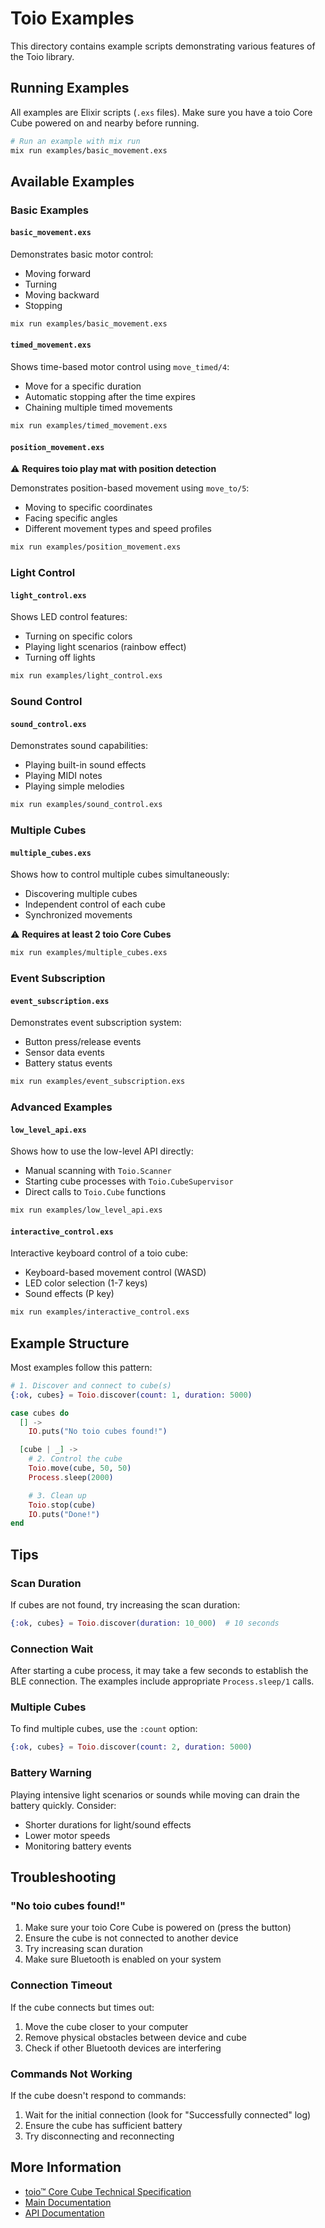 # Toio Examples

This directory contains example scripts demonstrating various features of the Toio library.

## Running Examples

All examples are Elixir scripts (`.exs` files). Make sure you have a toio Core Cube powered on and nearby before running.

```bash
# Run an example with mix run
mix run examples/basic_movement.exs
```

## Available Examples

### Basic Examples

#### `basic_movement.exs`
Demonstrates basic motor control:
- Moving forward
- Turning
- Moving backward
- Stopping

```bash
mix run examples/basic_movement.exs
```

#### `timed_movement.exs`
Shows time-based motor control using `move_timed/4`:
- Move for a specific duration
- Automatic stopping after the time expires
- Chaining multiple timed movements

```bash
mix run examples/timed_movement.exs
```

#### `position_movement.exs`
⚠️ **Requires toio play mat with position detection**

Demonstrates position-based movement using `move_to/5`:
- Moving to specific coordinates
- Facing specific angles
- Different movement types and speed profiles

```bash
mix run examples/position_movement.exs
```

### Light Control

#### `light_control.exs`
Shows LED control features:
- Turning on specific colors
- Playing light scenarios (rainbow effect)
- Turning off lights

```bash
mix run examples/light_control.exs
```

### Sound Control

#### `sound_control.exs`
Demonstrates sound capabilities:
- Playing built-in sound effects
- Playing MIDI notes
- Playing simple melodies

```bash
mix run examples/sound_control.exs
```

### Multiple Cubes

#### `multiple_cubes.exs`
Shows how to control multiple cubes simultaneously:
- Discovering multiple cubes
- Independent control of each cube
- Synchronized movements

⚠️ **Requires at least 2 toio Core Cubes**

```bash
mix run examples/multiple_cubes.exs
```

### Event Subscription

#### `event_subscription.exs`
Demonstrates event subscription system:
- Button press/release events
- Sensor data events
- Battery status events

```bash
mix run examples/event_subscription.exs
```

### Advanced Examples

#### `low_level_api.exs`
Shows how to use the low-level API directly:
- Manual scanning with `Toio.Scanner`
- Starting cube processes with `Toio.CubeSupervisor`
- Direct calls to `Toio.Cube` functions

```bash
mix run examples/low_level_api.exs
```

#### `interactive_control.exs`
Interactive keyboard control of a toio cube:
- Keyboard-based movement control (WASD)
- LED color selection (1-7 keys)
- Sound effects (P key)

```bash
mix run examples/interactive_control.exs
```

## Example Structure

Most examples follow this pattern:

```elixir
# 1. Discover and connect to cube(s)
{:ok, cubes} = Toio.discover(count: 1, duration: 5000)

case cubes do
  [] ->
    IO.puts("No toio cubes found!")

  [cube | _] ->
    # 2. Control the cube
    Toio.move(cube, 50, 50)
    Process.sleep(2000)

    # 3. Clean up
    Toio.stop(cube)
    IO.puts("Done!")
end
```

## Tips

### Scan Duration
If cubes are not found, try increasing the scan duration:
```elixir
{:ok, cubes} = Toio.discover(duration: 10_000)  # 10 seconds
```

### Connection Wait
After starting a cube process, it may take a few seconds to establish the BLE connection. The examples include appropriate `Process.sleep/1` calls.

### Multiple Cubes
To find multiple cubes, use the `:count` option:
```elixir
{:ok, cubes} = Toio.discover(count: 2, duration: 5000)
```

### Battery Warning
Playing intensive light scenarios or sounds while moving can drain the battery quickly. Consider:
- Shorter durations for light/sound effects
- Lower motor speeds
- Monitoring battery events

## Troubleshooting

### "No toio cubes found!"
1. Make sure your toio Core Cube is powered on (press the button)
2. Ensure the cube is not connected to another device
3. Try increasing scan duration
4. Make sure Bluetooth is enabled on your system

### Connection Timeout
If the cube connects but times out:
1. Move the cube closer to your computer
2. Remove physical obstacles between device and cube
3. Check if other Bluetooth devices are interfering

### Commands Not Working
If the cube doesn't respond to commands:
1. Wait for the initial connection (look for "Successfully connected" log)
2. Ensure the cube has sufficient battery
3. Try disconnecting and reconnecting

## More Information

- [toio™ Core Cube Technical Specification](https://toio.github.io/toio-spec/)
- [Main Documentation](../README.md)
- [API Documentation](https://hexdocs.pm/toio)
